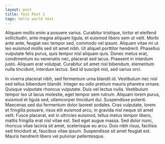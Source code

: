 ```yaml
---
layout: post
title: Test Post 1
tags: hello world test
---
```


Aliquam mollis enim a posuere varius. Curabitur tristique, tortor et eleifend sollicitudin, ante magna aliquam ligula, et euismod libero sem ut velit. Morbi ante ante, feugiat nec tempor sed, commodo vel ipsum. Aliquam vitae mi ut leo euismod mollis sed sit amet nibh. Ut aliquet porttitor hendrerit. Phasellus vulputate felis purus, quis tempor nisl aliquam quis. Donec metus erat, condimentum eu venenatis nec, placerat sed lacus. Praesent in interdum justo. Aliquam erat volutpat. Curabitur sit amet nisl bibendum, elementum nulla tincidunt, interdum lectus. Sed id suscipit nisl, sed varius orci.

In viverra placerat nibh, sed fermentum urna blandit id. Vestibulum nec nisl sed tellus bibendum blandit. Integer eu odio pretium mauris pharetra ornare. Quisque vulputate rhoncus vulputate. Duis vel lectus nulla. Vestibulum tempor leo ut lacus molestie, eget tempor sem rutrum. Aliquam lorem purus, euismod et ligula sed, ullamcorper tincidunt dui. Suspendisse potenti. Maecenas sed dui fermentum dolor laoreet sodales. Cras vulputate, lorem et fringilla posuere, risus elit euismod arcu, in gravida nisl neque sit amet velit. Fusce placerat, est in ultricies euismod, tellus metus tempor libero, mattis fringilla erat nisl vitae est. Sed eget augue massa. Sed dolor nunc, rhoncus vitae lacinia sit amet, scelerisque eu arcu. Duis nibh risus, facilisis sed tincidunt at, faucibus vitae ipsum. Suspendisse sit amet feugiat est. Mauris hendrerit libero vel pulvinar pellentesque.
